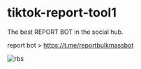 # tiktok-report-tool1

The best REPORT BOT in the social hub. 

report bot > https://t.me/reportbulkmassbot

![rbs](https://github.com/user-attachments/assets/79d4022f-853b-4acb-adb9-f7db7ce6ce55)



